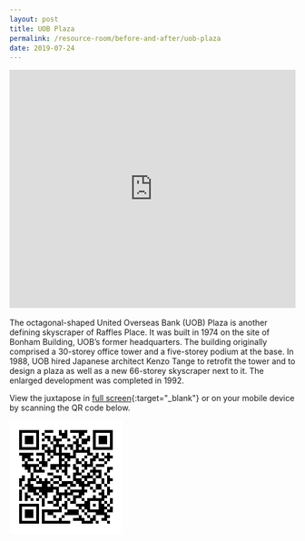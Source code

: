 ```yaml
---
layout: post
title: UOB Plaza
permalink: /resource-room/before-and-after/uob-plaza
date: 2019-07-24
---
```


<style>
/* On screens that are 3000px or less, set the height to 550px */
@media screen and (max-width: 3000px) {
  iframe {
    height: 550px;
  }
}

/* On screens that are 992px or less, set the height to 450px */
@media screen and (max-width: 992px) {
  iframe {
    height: 420px;
  }
}

/* On screens that are 600px or less, set the height to 350px */
@media screen and (max-width: 411px) {
	iframe{
		height: 250px;
	}
}
</style>

<center><iframe frameborder="0" class="juxtapose" src="https://cdn.knightlab.com/libs/juxtapose/latest/embed/index.html?uid=0020f826-adbe-11e9-b9b8-0edaf8f81e27" style="width: 100%; overflow: hidden;"></iframe></center>

The octagonal-shaped United Overseas Bank (UOB) Plaza is another defining skyscraper of Raffles Place. It was built in 1974 on the site of Bonham Building, UOB’s former headquarters. The building originally comprised a 30-storey office tower and a five-storey podium at the base. In 1988, UOB hired Japanese architect Kenzo Tange to retrofit the tower and to design a plaza as well as a new 66-storey skyscraper next to it. The enlarged development was completed in 1992.    

View the juxtapose in [full screen](https://cdn.knightlab.com/libs/juxtapose/latest/embed/index.html?uid=0020f826-adbe-11e9-b9b8-0edaf8f81e27){:target="_blank"} or on your mobile device by scanning the QR code below.

<img src="/images/qr-staging-kallang-vr.png" alt="qr-staging-kallang-vr" style="width:200px;" />
